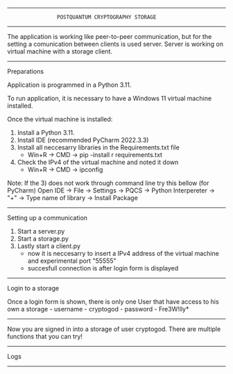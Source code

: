 --------------------------------------------------------------------------------------------------------------
 					POSTQUANTUM CRYPTOGRAPHY STORAGE
--------------------------------------------------------------------------------------------------------------

The application is working like peer-to-peer communication, but for the setting a comunication between clients
is used server. Server is working on virtual machine with a storage client.

--------------------------------------------------------------------------------------------------------------
Preparations

Application is programmed in a Python 3.11.

To run application, it is necessary to have a Windows 11 virtual machine installed.

Once the virtual machine is installed:
1) Install a Python 3.11.
2) Install IDE (recommended PyCharm 2022.3.3)
3) Install all neccesarry libraries in the Requirements.txt file
	- Win+R -> CMD -> pip -install r requirements.txt
4) Check the IPv4 of the virtual machine and noted it down
	- Win+R -> CMD -> ipconfig
	
Note: If the 3) does not work through command line try this bellow (for PyCharm)
Open IDE -> File -> Settings -> PQCS -> Python Interpereter -> "+" -> Type name of library -> Install Package

--------------------------------------------------------------------------------------------------------------

Setting up a communication

1) Start a server.py
2) Start a storage.py
3) Lastly start a client.py
	- now it is neccesarry to insert a IPv4 address of the virtual machine and experimental port "55555"
	- succesfull connection is after login form is displayed

--------------------------------------------------------------------------------------------------------------

Login to a storage

Once a login form is shown, there is only one User that have access to his own a storage
	- username - cryptogod
	- password - Fre3W!lly*

--------------------------------------------------------------------------------------------------------------

Now you are signed in into a storage of user cryptogod. There are multiple functions that you can try!


--------------------------------------------------------------------------------------------------------------

Logs

--------------------------------------------------------------------------------------------------------------
